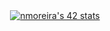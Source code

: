 <div id = "42" align = "center">
 <a href=""><img src="https://badge.mediaplus.ma/darkblue/nmoreira?1337Badge=off&UM6P=off" alt="nmoreira's 42 stats" /></a>
</div>
<!--
**nunotaboada/nunotaboada** is a ✨ _special_ ✨ repository because its `README.md` (this file) appears on your GitHub profile.

Here are some ideas to get you started:

- 🔭 I’m currently working on ...
- 🌱 I’m currently learning ...
- 👯 I’m looking to collaborate on ...
- 🤔 I’m looking for help with ...
- 💬 Ask me about ...
- 📫 How to reach me: ...
- 😄 Pronouns: ...
- ⚡ Fun fact: ...
-->
